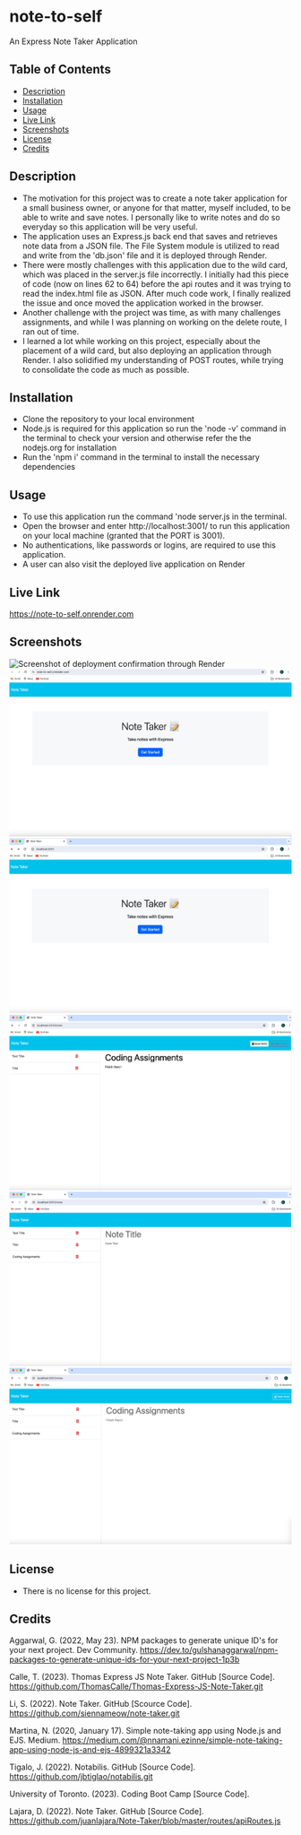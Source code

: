 # note-to-self
An Express Note Taker Application 

## Table of Contents
- [Description](#description)
- [Installation](#installation)
- [Usage](#usage)
- [Live Link](#live-link)
- [Screenshots](#screenshots)
- [License](#license)
- [Credits](#credits) 

## Description
- The motivation for this project was to create a note taker application for a small business owner, or anyone for that matter, myself included, to be able to write and save notes. I personally like to write notes and do so everyday so this application will be very useful. 
- The application uses an Express.js back end that saves and retrieves note data from a JSON file. The File System module is utilized to read and write from the 'db.json' file and it is deployed through Render.
- There were mostly challenges with this application due to the wild card, which was placed in the server.js file incorrectly. I initially had this piece of code (now on lines 62 to 64) before the api routes and it was trying to read the index.html file as JSON. After much code work, I finally realized the issue and once moved the application worked in the browser. 
- Another challenge with the project was time, as with many challenges assignments, and while I was planning on working on the delete route, I ran out of time. 
- I learned a lot while working on this project, especially about the placement of a wild card, but also deploying an application through Render. I also solidified my understanding of POST routes, while trying to consolidate the code as much as possible. 

## Installation
- Clone the repository to your local environment
- Node.js is required for this application so run the 'node -v' command in the terminal to check your version and otherwise refer the the nodejs.org for installation
- Run the 'npm i' command in the terminal to install the necessary dependencies

## Usage
- To use this application run the command 'node server.js in the terminal. 
- Open the browser and enter http://localhost:3001/ to run this application on your local machine (granted that the PORT is 3001). 
- No authentications, like passwords or logins, are required to use this application. 
- A user can also visit the deployed live application on Render

## Live Link 
https://note-to-self.onrender.com

## Screenshots 
![Screenshot of deployment confirmation through Render](images/screenshot0.png.png)
![Screenshot of the application running in the browser through the Render deployment link](images/screenshot1.png)
![Screenshot of the application running in the browser on the local host](images/screenshot2.png)
![Screenshot of the application running in the browser and text for a new note and title](images/screenshot3.png)
![Screenshot of the application running in the browser with the new note, title and text, saved](images/screenshot4.png)
![Screenshot of the application running in the browser with the new note, title and text, reopened](images/screenshot5.png)

## License
- There is no license for this project. 

## Credits 

Aggarwal, G. (2022, May 23). NPM packages to generate unique ID's for your next project. Dev Community. https://dev.to/gulshanaggarwal/npm-packages-to-generate-unique-ids-for-your-next-project-1p3b

Calle, T. (2023). Thomas Express JS Note Taker. GitHub [Source Code]. https://github.com/ThomasCalle/Thomas-Express-JS-Note-Taker.git

Li, S. (2022). Note Taker. GitHub [Scource Code]. https://github.com/siennameow/note-taker.git

Martina, N. (2020, January 17). Simple note-taking app using Node.js and EJS. Medium. https://medium.com/@nnamani.ezinne/simple-note-taking-app-using-node-js-and-ejs-4899321a3342

Tigalo, J. (2022). Notabilis. GitHub [Source Code]. https://github.com/jbtiglao/notabilis.git

University of Toronto. (2023). Coding Boot Camp [Source Code].

Lajara, D. (2022). Note Taker. GitHub [Source Code]. https://github.com/juanlajara/Note-Taker/blob/master/routes/apiRoutes.js

